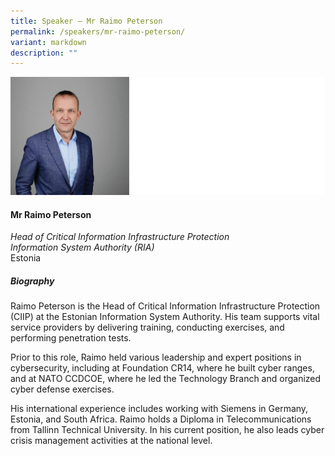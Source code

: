 ```yaml
---
title: Speaker – Mr Raimo Peterson
permalink: /speakers/mr-raimo-peterson/
variant: markdown
description: ""
---
```

![](/images/2024%20speakers/Raimo_Peterson.png)

#### **Mr Raimo Peterson**

*Head of Critical Information Infrastructure Protection <br>Information System Authority (RIA)*
<br>Estonia

##### **Biography**
Raimo Peterson is the Head of Critical Information Infrastructure Protection (CIIP) at the Estonian Information System Authority. His team supports vital service providers by delivering training, conducting exercises, and performing penetration tests. 

Prior to this role, Raimo held various leadership and expert positions in cybersecurity, including at Foundation CR14, where he built cyber ranges, and at NATO CCDCOE, where he led the Technology Branch and organized cyber defense exercises. 

His international experience includes working with Siemens in Germany, Estonia, and South Africa. Raimo holds a Diploma in Telecommunications from Tallinn Technical University. In his current position, he also leads cyber crisis management activities at the national level.